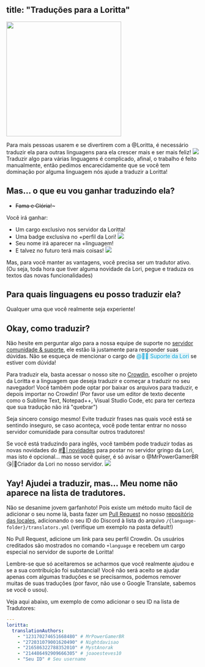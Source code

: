 title: "Traduções para a Loritta"
---

<img src="https://i.imgur.com/ylOjZXG.png" style="text-align: center;" height="300" />

Para mais pessoas usarem e se divertirem com a <span class="discord-mention">@Loritta</span>, é necessário traduzir ela para outras linguagens para ela crescer mais e ser mais feliz! <img src="https://cdn.discordapp.com/emojis/524893994874961940.gif?v=1" class="inline-emoji">    
Traduzir algo para várias linguagens é complicado, afinal, o trabalho é feito manualmente, então pedimos encarecidamente que se você tem dominação por alguma linguagem nós ajude a traduzir a Loritta!   

## Mas... o que eu vou ganhar traduzindo ela?
* ~~Fama e Glória!~~~  

Você irá ganhar:
* Um cargo exclusivo nos servidor da Loritta!
* Uma badge exclusiva no +perfil da Lori! <img src="https://twemoji.maxcdn.com/2/72x72/1f30e.png" class="inline-emoji">
* Seu nome irá aparecer na +linguagem!
* E talvez no futuro terá mais coisas! <img src="https://cdn.discordapp.com/emojis/626942886432473098.png?v=1" class="inline-emoji">

Mas, para você manter as vantagens, você precisa ser um tradutor ativo. (Ou seja, toda hora que tiver alguma novidade da Lori, pegue e traduza os textos das novas funcionalidades)

## Para quais linguagens eu posso traduzir ela?
Qualquer uma que você realmente seja experiente!

## Okay, como traduzir?

Não hesite em perguntar algo para a nossa equipe de suporte no [servidor comunidade & suporte](/support), ele estão lá justamente para responder suas dúvidas. Não se esqueça de mencionar o cargo de <span style="color: rgb(9, 164, 216); background-color: rgba(9, 164, 216, 0.1);" class="discord-mention">@💁📑 Suporte da Lori</span> se estiver com dúvida!

Para traduzir ela, basta acessar o nosso site no [Crowdin](https://loritta.crowdin.com/), escolher o projeto da Loritta e a linguagem que deseja traduzir e começar a traduzir no seu navegador! Você também pode optar por baixar os arquivos para traduzir, e depois importar no Crowdin! (Por favor use um editor de texto decente como o Sublime Text, Notepad++, Visual Studio Code, etc para ter certeza que sua tradução não irá "quebrar")

Seja sincero consigo mesmo! Evite traduzir frases nas quais você está se sentindo inseguro, se caso aconteça, você pode tentar entrar no nosso servidor comunidade para consultar outros tradutores!

Se você está traduzindo para inglês, você também pode traduzir todas as novas novidades do [<span class="discord-mention">#📢│novidades</span>](https://discord.gg/lori) para postar no servidor gringo da Lori, mas isto é opcional... mas se você quiser, é só avisar o <span class="discord-mention">@MrPowerGamerBR😘|💁Criador da Lori</span> no nosso servidor. <img src="https://cdn.discordapp.com/emojis/727631176432484473.png?v=1" class="inline-emoji">

## Yay! Ajudei a traduzir, mas... Meu nome não aparece na lista de tradutores.

Não se desanime jovem garfanhoto! Pois existe um método muito fácil de adicionar o seu nome lá, basta fazer um [Pull Request](https://docs.github.com/pt/free-pro-team@latest/github/collaborating-with-issues-and-pull-requests/creating-a-pull-request) no nosso [repositório das locales](https://github.com/LorittaBot/LorittaLocales), adicionando o seu ID do Discord à lista do arquivo `/{language-folder}/translators.yml` (verifique um exemplo na pasta default!)

No Pull Request, adicione um link para seu perfil Crowdin. Os usuários creditados são mostrados no comando `+language` e recebem um cargo especial no servidor de suporte de Loritta!

Lembre-se que só aceitaremos se acharmos que você realmente ajudou e se a sua contribuição foi substancial! Você não será aceito se ajudar apenas com algumas traduções e se precisarmos, podemos remover muitas de suas traduções (por favor, não use o Google Translate, sabemos se você o usou).

Veja aqui abaixo, um exemplo de como adicionar o seu ID na lista de Tradutores:
```yml
---
loritta:
  translationAuthors:
    - "123170274651668480" # MrPowerGamerBR
    - "272031079001620490" # Nightdavisao
    - "216586322788352010" # MystAnorak
    - "214486492909666305" # joaoesteves10
    - "Seu ID" # Seu username
```
